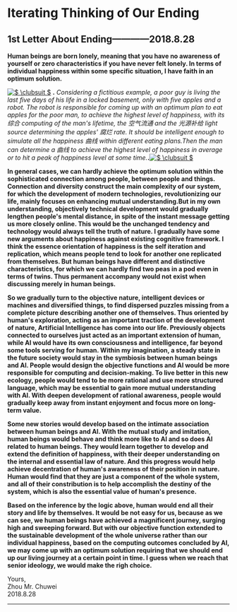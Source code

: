 # Iterating Thinking of Our Ending           
      
                
             
             
## 1st Letter About Ending————2018.8.28            
          
          
**Human beings are born lonely, meaning that you have no awareness of yourself or zero characteristics if you have never felt lonely. In terms of individual happiness within some specific situation, I have faith in an optimum solution.**          
       
       
<a href="https://www.codecogs.com/eqnedit.php?latex=$&space;\clubsuit&space;$" target="_blank"><img src="https://latex.codecogs.com/gif.latex?$&space;\clubsuit&space;$" title="$ \clubsuit $" /></a> **.** _Considering a fictitious example, a poor guy is living the last five days of his life in a locked basement, only with five apples and a robot. The robot is responsible for coming up with an optimum plan to eat apples for the poor man, to achieve the highest level of happiness, with its 综合 computing of the man's lifetime, the 空气流通 and the 光源补给 light source determining the apples' 腐烂 rate. It should be intelligent enough to simulate all the happiness 曲线 within different eating plans.Then the man can determine a 曲线 to achieve the highest level of happiness in average or to hit a peak of happiness level at some time._**.**<a href="https://www.codecogs.com/eqnedit.php?latex=$&space;\clubsuit&space;$" target="_blank"><img src="https://latex.codecogs.com/gif.latex?$&space;\clubsuit&space;$" title="$ \clubsuit $" /></a>             
        
        
**In general cases, we can hardly achieve the optimum solution within the sophisticated connection among people, between people and things. Connection and diversity construct the main complexity of our system, for which the development of modern technologies, revolutionizing our life, mainly focuses on enhancing mutual understanding.But in my own understanding, objectively technical development would gradually lengthen people's mental distance, in spite of the instant message getting us more closely online. This would be the unchanged tendency and technology would always tell the truth of nature. I gradually have some new arguments about happiness against existing cognitive framework. I think the essence orientation of happiness is the self iteration and replication, which means people tend to look for another one replicated from themselves. But human beings have different and distinctive characteristics, for which we can hardly find two peas in a pod even in terms of twins. Thus permanent accompany would not exist when discussing merely in human beings.**          
          
**So we gradually turn to the objective nature, intelligent devices or machines and diversified things, to find dispersed puzzles missing from a complete picture describing another one of themselves. Thus oriented by human's exploration, acting as an important traction of the development of nature, Artificial Intelligence has come into our life. Previously objects connected to ourselves just acted as an important extension of human, while AI would have its own consciousness and intelligence, far beyond some tools serving for human. Within my imagination, a steady state in the future society would stay in the symbiosis between human beings and AI. People would design the objective functions and AI would be more responsible for computing and decision-making. To live better in this new ecology, people would tend to be more rational and use more structured language, which may be essential to gain more mutual understanding with AI. With deepen development of rational awareness, people would gradually keep away from instant enjoyment and focus more on long-term value.**       
         
**Some new stories would develop based on the intimate association between human beings and AI. With the mutual study and imitation, human beings would behave and think more like to AI and so does AI related to human beings. They would learn together to develop and extend the definition of happiness, with their deeper understanding on the internal and essential law of nature. And this progress would help achieve decentration of human's awareness of their position in nature. Human would find that they are just a component of the whole system, and all of their constribution is to help accomplish the destiny of the system, which is also the essential value of human's presence.**               
           
**Based on the inference by the logic above, human would end all their story and life by themselves. It would be not easy for us, because as we can see, we human beings have achieved a magnificent journey, surging high and sweeping forward. But with our objective function extended to the sustainable development of the whole universe rather than our individual happiness, based on the computing outcomes concluded by AI, we may come up with an optimum solution requiring that we should end up our living journey at a certain point in time. I guess when we reach that senior ideology, we would make the righ choice.**            
         
          
Yours,         
Zhou Mr. Chuwei           
2018.8.28            
         
------------------------         

          
          

